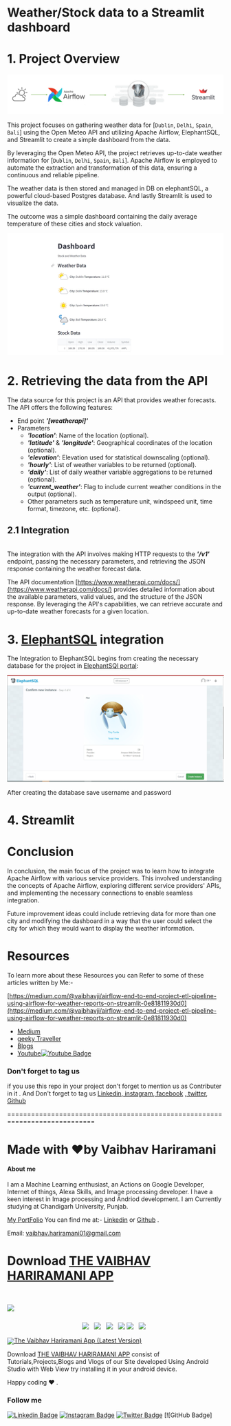 # Weather/Stock data to a Streamlit dashboard

# 1. Project Overview
![Process overview](images/design.png)

This project focuses on gathering weather data for [`Dublin`, `Delhi`, `Spain`, `Bali`] using the Open Meteo API and utilizing Apache Airflow, ElephantSQL, and Streamlit to create a simple dashboard from the data.

By leveraging the Open Meteo API, the project retrieves up-to-date weather information for [`Dublin`, `Delhi`, `Spain`, `Bali`]. Apache Airflow is employed to automate the extraction and transformation of this data, ensuring a continuous and reliable pipeline.

The weather data is then stored and managed in DB on elephantSQL, a powerful cloud-based Postgres database. And lastly Streamlit is used to visualize the data.

The outcome was a simple dashboard containing the daily average temperature of these cities and stock valuation.

![Streamlit dashboard](images/dashboard.png.jpg)

# 2. Retrieving the data from the API

The data source for this project is an API that provides weather forecasts. The API offers the following features:

* End point ***'[weatherapi]'***
* Parameters 
    * ***'location'***:  Name of the location (optional).
    * ***'latitude'*** & ***'longitude'***:  Geographical coordinates of the location (optional).
    * ***'elevation'***: Elevation used for statistical downscaling (optional).
    * ***'hourly'***: List of weather variables to be returned (optional).
    * ***'daily'***: List of daily weather variable aggregations to be returned (optional).
    * ***'current_weather'***: Flag to include current weather conditions in the output (optional).
    * Other parameters such as temperature unit, windspeed unit, time format, timezone, etc. (optional).

## 2.1 Integration
\
The integration with the API involves making HTTP requests to the ***'/v1'*** endpoint, passing the necessary parameters, and retrieving the JSON response containing the weather forecast data.

The API documentation [https://www.weatherapi.com/docs/](https://www.weatherapi.com/docs/) provides detailed information about the available parameters, valid values, and the structure of the JSON response. By leveraging the API's capabilities, we can retrieve accurate and up-to-date weather forecasts for a given location.

# 3. [ElephantSQL](https://www.elephantsql.com/) integration

The Integration to ElephantSQL begins from creating the necessary database for the project in [ElephantSQl portal](https://www.elephantsql.com/):

![Creating a Elephant database](images/6.jpg)

After creating the database save username and password

# 4. Streamlit

# Conclusion 

In conclusion, the main focus of the project was to learn how to integrate Apache Airflow with various service providers. This involved understanding the concepts of Apache Airflow, exploring different service providers' APIs, and implementing the necessary connections to enable seamless integration.

Future improvement ideas could include retrieving data for more than one city and modifying the dashboard in a way that the user could select the city for which they would want to display the weather information.

# Resources 

To learn more about these Resources you can Refer to some of these articles written by Me:-

[https://medium.com/@vaibhavji/airflow-end-to-end-project-etl-pipeline-using-airflow-for-weather-reports-on-streamlit-0e81811930d0](https://medium.com/@vaibhavji/airflow-end-to-end-project-etl-pipeline-using-airflow-for-weather-reports-on-streamlit-0e81811930d0)


- [Medium](https://medium.com/geeky-bawa)
- [geeky Traveller](https://sites.google.com/view/geeky-traveller/)
- [Blogs](https://github.com/vaibhavhariaramani/blogs)
- [Youtube](https://www.youtube.com/channel/UCy7amUpLnsRLEMIaJGGBYog)[![Youtube Badge](https://img.shields.io/badge/-Geeky_Bawa-1ca0f1?style=flat-circle&labelColor=d54b3d&logo=youtube&logoColor=white&link=https://www.youtube.com/channel/UCy7amUpLnsRLEMIaJGGBYog)](https://www.youtube.com/channel/UCy7amUpLnsRLEMIaJGGBYog)

### Don't forget to tag us

if you use this repo in  your project don't forget to mention us as Contributer in it . And Don't forget to tag us [Linkedin](https://www.linkedin.com/in/vaibhav-hariramani-087488186/),[ instagram](https://www.instagram.com/geeky_baba_/?hl=en),[ facebook](https://www.facebook.com/jayesh.hariramani.3) ,[ twitter](https://www.linkedin.com/in/vaibhav-hariramani-087488186/), [ Github](https://github.com/vaibhavhariaramani) 

============================================================================
# Made with ❤️by Vaibhav Hariramani
#### About me

I am a Machine Learning enthusiast, an Actions on Google Developer, Internet of things, Alexa Skills, and Image processing developer.
I have a keen interest in Image processing and Andriod development.
I am Currently studying at  Chandigarh University, Punjab.

[My PortFolio](https://vaibhavhariaramani.github.io/)
You can find me at:-
[Linkedin](https://www.linkedin.com/in/vaibhav-hariramani-087488186/) or [Github](https://github.com/vaibhavhariaramani) .

Email: [vaibhav.hariramani01@gmail.com](mailto:vaibhav.hariramani01@gmail.com)


# Download [THE VAIBHAV HARIRAMANI APP](https://github.com/vaibhavhariaramani/The-Vaibhav-Hariramani-App/raw/master/vaibhav%20hariramani%20app.apk)

# [<img src="https://github.com/vaibhavhariaramani/vaibhavhariaramani/blob/master/icon/gh-bannner-light.png">](https://github.com/vaibhavhariaramani/The-Vaibhav-Hariramani-App/raw/master/vaibhav%20hariramani%20app.apk) 
<p align='center'>
<a href="https://www.linkedin.com/in/vaibhav-hariramani-087488186/"><img height="30" src="https://github.com/vaibhavhariaramani/vaibhavhariaramani/blob/master/icon/linkedin.png"></a>&nbsp;&nbsp;
<a href="https://twitter.com/vaibhavhariram2"><img height="30" src="https://github.com/vaibhavhariaramani/vaibhavhariaramani/blob/master/icon/twitter.png"></a>&nbsp;&nbsp;
<a href="https://www.instagram.com/vaibhav.hariramani/?hl=en"><img height="30" src="https://github.com/vaibhavhariaramani/vaibhavhariaramani/blob/master/icon/instagram.jpg"></a>&nbsp;&nbsp;
<a href="https://www.buymeacoffee.com/vaibhavJii"><img height="30" src="https://github.com/vaibhavhariaramani/vaibhavhariaramani/blob/master/icon/by-me-a-coffee.png"></a>
<a href="https://wa.me/+917790991077"><img height="30" src="https://github.com/vaibhavhariaramani/vaibhavhariaramani/blob/master/icon/whatsapp.png"></a>&nbsp;&nbsp;
<a href="mailto:vaibhav.hariramani01@gmail.com"><img height="30" src="https://github.com/vaibhavhariaramani/vaibhavhariaramani/blob/master/icon/email.png"></a>&nbsp;&nbsp;
</p>


[<img width="150" align='center' src="https://archive.org/download/download-button-png/download-button-png.png">The Vaibhav Hariramani App (Latest Version) ](https://github.com/vaibhavhariaramani/The-Vaibhav-Hariramani-App/raw/master/vaibhav%20hariramani%20app.apk)

Download [THE VAIBHAV HARIRAMANI APP](https://github.com/vaibhavhariaramani/The-Vaibhav-Hariramani-App/raw/master/vaibhav%20hariramani%20app.apk) consist of Tutorials,Projects,Blogs and Vlogs of our Site developed Using Android Studio with Web View try installing it in your android device.

Happy coding ❤️ .

### Follow me
  
[![Linkedin Badge](https://img.shields.io/badge/-VaibhavHariramani-blue?style=flat-circle&logo=Linkedin&logoColor=white&link=https://www.linkedin.com/in/vaibhav-hariramani-087488186/)](https://www.linkedin.com/in/vaibhav-hariramani-087488186/) [![Instagram Badge](https://img.shields.io/badge/-VaibhavHariramani-e02c73?style=flat-circle&labelColor=e02c73&logo=Instagram&logoColor=white&link=https://www.instagram.com/vaibhav.hariramani/?hl=en)](https://www.instagram.com/vaibhav.hariramani/?hl=en) [![Twitter Badge](https://img.shields.io/badge/-VaibhavHariramani-1ca0f1?style=flat-circle&labelColor=1ca0f1&logo=twitter&logoColor=white&link=https://twitter.com/vaibhavhariram2)](https://twitter.com/vaibhavhariram2) [![GitHub Badge]
